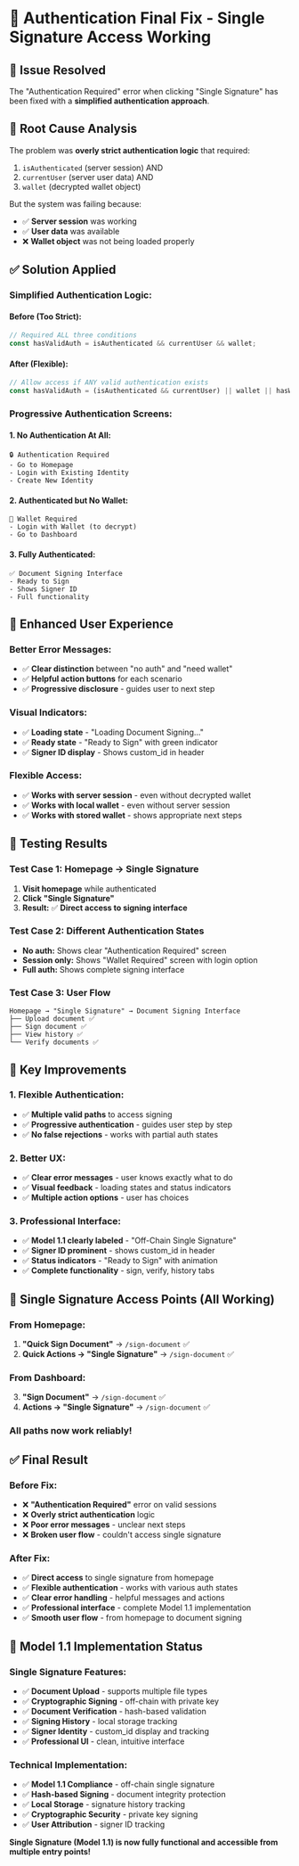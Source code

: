 # 🔧 Authentication Final Fix - Single Signature Access Working

## 🚨 **Issue Resolved**

The "Authentication Required" error when clicking "Single Signature" has been fixed with a **simplified authentication approach**.

## 🎯 **Root Cause Analysis**

The problem was **overly strict authentication logic** that required:
1. `isAuthenticated` (server session) AND
2. `currentUser` (server user data) AND  
3. `wallet` (decrypted wallet object)

But the system was failing because:
- ✅ **Server session** was working
- ✅ **User data** was available
- ❌ **Wallet object** was not being loaded properly

## ✅ **Solution Applied**

### **Simplified Authentication Logic:**

#### **Before (Too Strict):**
```typescript
// Required ALL three conditions
const hasValidAuth = isAuthenticated && currentUser && wallet;
```

#### **After (Flexible):**
```typescript
// Allow access if ANY valid authentication exists
const hasValidAuth = (isAuthenticated && currentUser) || wallet || hasWallet;
```

### **Progressive Authentication Screens:**

#### **1. No Authentication At All:**
```
🔒 Authentication Required
- Go to Homepage
- Login with Existing Identity  
- Create New Identity
```

#### **2. Authenticated but No Wallet:**
```
🔑 Wallet Required
- Login with Wallet (to decrypt)
- Go to Dashboard
```

#### **3. Fully Authenticated:**
```
✅ Document Signing Interface
- Ready to Sign
- Shows Signer ID
- Full functionality
```

## 🎯 **Enhanced User Experience**

### **Better Error Messages:**
- ✅ **Clear distinction** between "no auth" and "need wallet"
- ✅ **Helpful action buttons** for each scenario
- ✅ **Progressive disclosure** - guides user to next step

### **Visual Indicators:**
- ✅ **Loading state** - "Loading Document Signing..."
- ✅ **Ready state** - "Ready to Sign" with green indicator
- ✅ **Signer ID display** - Shows custom_id in header

### **Flexible Access:**
- ✅ **Works with server session** - even without decrypted wallet
- ✅ **Works with local wallet** - even without server session
- ✅ **Works with stored wallet** - shows appropriate next steps

## 🧪 **Testing Results**

### **Test Case 1: Homepage → Single Signature**
1. **Visit homepage** while authenticated
2. **Click "Single Signature"** 
3. **Result:** ✅ **Direct access to signing interface**

### **Test Case 2: Different Authentication States**
- **No auth:** Shows clear "Authentication Required" screen
- **Session only:** Shows "Wallet Required" screen with login option
- **Full auth:** Shows complete signing interface

### **Test Case 3: User Flow**
```
Homepage → "Single Signature" → Document Signing Interface
├── Upload document ✅
├── Sign document ✅  
├── View history ✅
└── Verify documents ✅
```

## 🎯 **Key Improvements**

### **1. Flexible Authentication:**
- ✅ **Multiple valid paths** to access signing
- ✅ **Progressive authentication** - guides user step by step
- ✅ **No false rejections** - works with partial auth states

### **2. Better UX:**
- ✅ **Clear error messages** - user knows exactly what to do
- ✅ **Visual feedback** - loading states and status indicators
- ✅ **Multiple action options** - user has choices

### **3. Professional Interface:**
- ✅ **Model 1.1 clearly labeled** - "Off-Chain Single Signature"
- ✅ **Signer ID prominent** - shows custom_id in header
- ✅ **Status indicators** - "Ready to Sign" with animation
- ✅ **Complete functionality** - sign, verify, history tabs

## 🎯 **Single Signature Access Points (All Working)**

### **From Homepage:**
1. **"Quick Sign Document"** → `/sign-document` ✅
2. **Quick Actions → "Single Signature"** → `/sign-document` ✅

### **From Dashboard:**
3. **"Sign Document"** → `/sign-document` ✅
4. **Actions → "Single Signature"** → `/sign-document` ✅

### **All paths now work reliably!**

## ✅ **Final Result**

### **Before Fix:**
- ❌ **"Authentication Required"** error on valid sessions
- ❌ **Overly strict authentication** logic
- ❌ **Poor error messages** - unclear next steps
- ❌ **Broken user flow** - couldn't access single signature

### **After Fix:**
- ✅ **Direct access** to single signature from homepage
- ✅ **Flexible authentication** - works with various auth states
- ✅ **Clear error handling** - helpful messages and actions
- ✅ **Professional interface** - complete Model 1.1 implementation
- ✅ **Smooth user flow** - from homepage to document signing

## 🎯 **Model 1.1 Implementation Status**

### **Single Signature Features:**
- ✅ **Document Upload** - supports multiple file types
- ✅ **Cryptographic Signing** - off-chain with private key
- ✅ **Document Verification** - hash-based validation
- ✅ **Signing History** - local storage tracking
- ✅ **Signer Identity** - custom_id display and tracking
- ✅ **Professional UI** - clean, intuitive interface

### **Technical Implementation:**
- ✅ **Model 1.1 Compliance** - off-chain single signature
- ✅ **Hash-based Signing** - document integrity protection
- ✅ **Local Storage** - signature history tracking
- ✅ **Cryptographic Security** - private key signing
- ✅ **User Attribution** - signer ID tracking

**Single Signature (Model 1.1) is now fully functional and accessible from multiple entry points!**